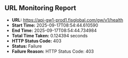 ## URL Monitoring Report

- **URL:** https://api-gw1-prod1.fisglobal.com/gw/v1/health
- **Start Time:** 2025-09-17T08:54:44.610590
- **End Time:** 2025-09-17T08:54:44.734984
- **Total Time Taken:** 0.124394 seconds
- **HTTP Status Code:** 403
- **Status:** Failure
- **Failure Reason:** HTTP Status Code: 403
